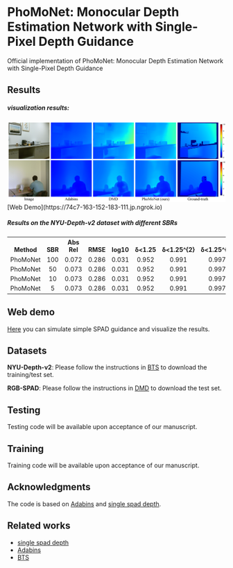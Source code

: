 # PhoMoNet: Monocular Depth Estimation Network with Single-Pixel Depth Guidance
Official implementation of PhoMoNet: Monocular Depth Estimation Network with Single-Pixel Depth Guidance

## Results

##### visualization results:
<img src="https://github.com/jimmy9704/PhoMoNet/blob/main/image/Result2.png" width="800"/>
[Web Demo](https://74c7-163-152-183-111.jp.ngrok.io)

##### Results on the NYU-Depth-v2 dataset with different SBRs
<table><tbody>
<!-- START TABLE -->
<!-- TABLE HEADER -->
<th valign="bottom">Method</th>
<th valign="bottom">SBR</th>
<th valign="bottom">Abs Rel</th>
<th valign="bottom">RMSE</th>
<th valign="bottom">log10</th>
<th valign="bottom">δ<1.25</th>
<th valign="bottom">δ<1.25^{2} </th>
<th valign="bottom">δ<1.25^{3} </th>

<!-- TABLE BODY -->
<tr><td align="left">PhoMoNet</td>
<td align="center">100</td>
<td align="center">0.072</td>
<td align="center">0.286</td>
<td align="center">0.031 </td>
<td align="center">0.952</td>
<td align="center">0.991</td>
<td align="center">0.997</td>
</tr>
<tr><td align="left">PhoMoNet</td>
<td align="center">50</td>
<td align="center">0.073</td>
<td align="center">0.286</td>
<td align="center">0.031 </td>
<td align="center">0.952</td>
<td align="center">0.991</td>
<td align="center">0.997</td>
</tr>
<tr><td align="left">PhoMoNet</td>
<td align="center">10</td>
<td align="center">0.073</td>
<td align="center">0.286</td>
<td align="center">0.031 </td>
<td align="center">0.952</td>
<td align="center">0.991</td>
<td align="center">0.997</td>
</tr>
<tr><td align="left">PhoMoNet</td>
<td align="center">5</td>
<td align="center">0.073</td>
<td align="center">0.286</td>
<td align="center">0.031</td>
<td align="center">0.952</td>
<td align="center">0.991</td>
<td align="center">0.997</td>
</tr>
</tbody></table>

## Web demo
[Here](https://74c7-163-152-183-111.jp.ngrok.io) you can simulate simple SPAD guidance and visualize the results.

## Datasets
**NYU-Depth-v2**: Please follow the instructions in [BTS](https://github.com/cleinc/bts) to download the training/test set.

**RGB-SPAD**: Please follow the instructions in [DMD](https://github.com/computational-imaging/single_spad_depth) to download the test set.

## Testing
Testing code will be available upon acceptance of our manuscript.

## Training 
Training code will be available upon acceptance of our manuscript.

## Acknowledgments
The code is based on [Adabins](https://github.com/shariqfarooq123/AdaBins) and [single spad depth](https://github.com/computational-imaging/single_spad_depth).

## Related works
* [single spad depth](https://github.com/computational-imaging/single_spad_depth)
* [Adabins](https://github.com/shariqfarooq123/AdaBins)
* [BTS](https://github.com/cleinc/bts)
